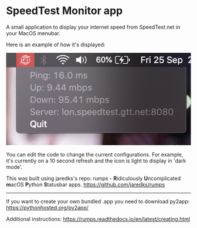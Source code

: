 # SpeedTest Monitor app
A small application to display your internet speed from SpeedTest.net in your MacOS menubar.

Here is an example of how it's displayed:

![Example](https://github.com/panekstations/SpeedTestMonitor/blob/master/screenshot.png)

You can edit the code to change the current configurations. For example, it's currently on a 10 second refresh and the icon is light to display in 'dark mode'. 

This was built using jaredks's repo: rumps - **R**idiculously **U**ncomplicated **m**acOS **P**ython **S**tatusbar apps.
https://github.com/jaredks/rumps

--------------------------------------------------------------------------------------------------------------------

If you want to create your own bundled .app you need to download py2app: 
https://pythonhosted.org/py2app/

Additional instructions: https://rumps.readthedocs.io/en/latest/creating.html
